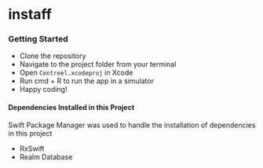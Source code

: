 # instaff

### Getting Started

* Clone the repository
* Navigate to the project folder from your terminal
* Open `Centreel.xcodeproj` in Xcode
* Run cmd + R to run the app in a simulator
* Happy coding!

#### Dependencies Installed in this Project 
Swift Package Manager was used to handle the installation of dependencies in this project
- RxSwift
- Realm Database

